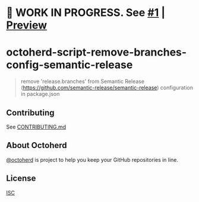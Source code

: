# 🚧 WORK IN PROGRESS. See [#1](https://github.com/oscard0m/octoherd-script-remove-branches-config-semantic-release/pull/1) | [Preview](https://github.com/oscard0m/octoherd-script-remove-branches-config-semantic-release/tree/initial-version)

# octoherd-script-remove-branches-config-semantic-release

> remove 'release.branches' from Semantic Release (https://github.com/semantic-release/semantic-release) configuration in package.json

## Contributing

See [CONTRIBUTING.md](CONTRIBUTING.md)

## About Octoherd

[@octoherd](https://github.com/octoherd/) is project to help you keep your GitHub repositories in line.

## License

[ISC](LICENSE.md)
